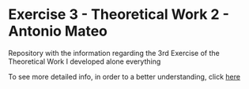 # Exercise 3 - Theoretical Work 2 - Antonio Mateo

Repository with the information regarding the 3rd Exercise of the Theoretical Work
I developed alone everything

To see more detailed info, in order to a better understanding, click [here](https://github.com/fluctlights/Exercise3_TheoreticalWork2/wiki)
